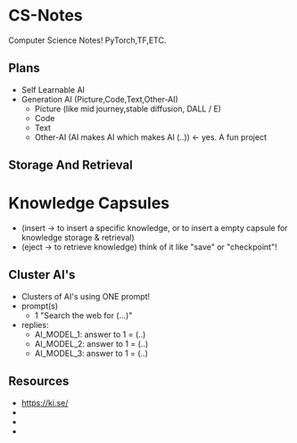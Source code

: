 # CS-Notes
Computer Science Notes! PyTorch,TF,ETC.


## Plans
- Self Learnable AI
- Generation AI (Picture,Code,Text,Other-AI) 
  - Picture (like mid journey,stable diffusion, DALL / E) 
  - Code
  - Text 
  - Other-AI (AI makes AI which makes AI (..)) <- yes. A fun project

## Storage And Retrieval 
# Knowledge Capsules
- (insert -> to insert a specific knowledge, or to insert a empty capsule for knowledge storage & retrieval)
- (eject -> to retrieve knowledge)
think of it like "save" or "checkpoint"!

## Cluster AI's
- Clusters of AI's using ONE prompt!
- prompt(s)
  - 1 "Search the web for (...)"
- replies: 
  - AI_MODEL_1:  answer to 1 = (..)
  - AI_MODEL_2:  answer to 1 = (..)
  - AI_MODEL_3:  answer to 1 = (..)


## Resources
- https://ki.se/
-
-
- 
